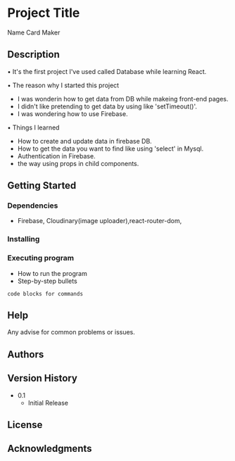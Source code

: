 # Project Title

Name Card Maker

## Description

• It's the first project I've used called Database while learning React.

• The reason why I started this project 
  - I was wonderin how to get data from DB while makeing front-end pages.
  - I didn't like pretending to get data by using like 'setTimeout()'.
  - I was wondering how to use Firebase.
  
• Things I learned
  - How to create and update data in firebase DB. 
  - How to get the data you want to find like using 'select' in Mysql.
  - Authentication in Firebase.
  - the way using props in child components.

## Getting Started

### Dependencies

* Firebase, Cloudinary(image uploader),react-router-dom,

### Installing

### Executing program

* How to run the program
* Step-by-step bullets
```
code blocks for commands
```

## Help

Any advise for common problems or issues.


## Authors

## Version History

* 0.1
    * Initial Release

## License

## Acknowledgments

